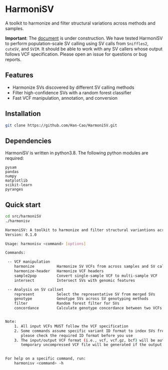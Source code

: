 # HarmoniSV
A toolkit to harmonize and filter structural variations across methods and samples.

**Important**: The [document] is under construction. We have tested HarmoniSV to perform population-scale SV calling using SV calls from `Sniffles2`, `cuteSV`, and `SVIM`. It should be able to work with any SV callers whose output follows VCF specification. Please open an issue for questions or bug reports.

## Features
- Harmonize SVs discovered by different SV calling methods
- Filter high-confidence SVs with a random forest classifier
- Fast VCF manipulation, annotation, and conversion

## Installation
``` bash
git clone https://github.com/Han-Cao/HarmoniSV.git
```
## Dependencies
HarmoniSV is written in python3.8. The following python modules are required:
```
pysam
pandas
numpy
matplotlib
scikit-learn
pyranges
```

## Quick start
``` bash
cd src/harmoniSV
./harmonisv

HarmoniSV: A toolkit to harmonize and filter structural variantions across methods and samples
Version: 0.1.0

Usage: harmonisv <command> [options]

Commands:

 -- VCF manipulation
    harmonize          Harmonize SV VCFs from across samples and SV calling methods
    harmonize-header   Harmonize VCF headers
    sample2pop         Convert single-sample VCF to multi-sample VCF
    intersect          Intersect SVs with genomic features

 -- Analysis on SV callset
    represent          Select the representative SV from merged SVs
    genotype           Genotype SVs across SV genotyping methods
    filter             Random forest filter for SVs
    concordance        Calculate genotype concordance between two VCFs


Note:
    1. All input VCFs MUST follow the VCF specification
    2. Some commands assume specific variant ID format to index SVs from different methods and samples, 
       please check the required ID format before you use
    3. The input/output VCF format (i.e., vcf, vcf.gz, bcf) will be automatically detected. However, a 
       temporary uncompressed VCF file will be generated if the output is vcf.gz or bcf.
     

For help on a specific command, run:
    harmonisv <command> -h

```

[document]: https://han-cao.github.io/HarmoniSV/